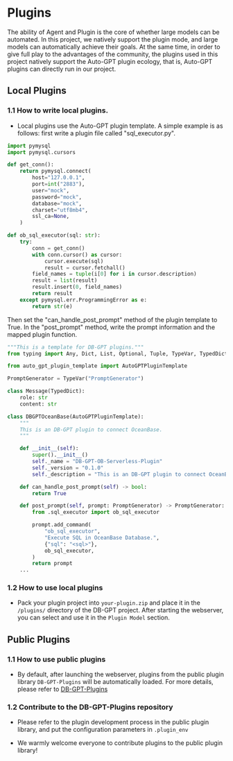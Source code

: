 # Plugins

The ability of Agent and Plugin is the core of whether large models can be automated. In this project, we natively support the plugin mode, and large models can automatically achieve their goals. At the same time, in order to give full play to the advantages of the community, the plugins used in this project natively support the Auto-GPT plugin ecology, that is, Auto-GPT plugins can directly run in our project.

## Local Plugins

### 1.1 How to write local plugins.

- Local plugins use the Auto-GPT plugin template. A simple example is as follows: first write a plugin file called "sql_executor.py".
```python
import pymysql
import pymysql.cursors

def get_conn():
    return pymysql.connect(
        host="127.0.0.1",
        port=int("2883"),
        user="mock",
        password="mock",
        database="mock",
        charset="utf8mb4",
        ssl_ca=None,
    )

def ob_sql_executor(sql: str):
    try:
        conn = get_conn()
        with conn.cursor() as cursor:
            cursor.execute(sql)
            result = cursor.fetchall()
        field_names = tuple(i[0] for i in cursor.description)
        result = list(result)
        result.insert(0, field_names)
        return result
    except pymysql.err.ProgrammingError as e:
        return str(e)
```

Then set the "can_handle_post_prompt" method of the plugin template to True. In the "post_prompt" method, write the prompt information and the mapped plugin function.

```python
"""This is a template for DB-GPT plugins."""
from typing import Any, Dict, List, Optional, Tuple, TypeVar, TypedDict

from auto_gpt_plugin_template import AutoGPTPluginTemplate

PromptGenerator = TypeVar("PromptGenerator")

class Message(TypedDict):
    role: str
    content: str

class DBGPTOceanBase(AutoGPTPluginTemplate):
    """
    This is an DB-GPT plugin to connect OceanBase.
    """

    def __init__(self):
        super().__init__()
        self._name = "DB-GPT-OB-Serverless-Plugin"
        self._version = "0.1.0"
        self._description = "This is an DB-GPT plugin to connect OceanBase."

    def can_handle_post_prompt(self) -> bool:
        return True

    def post_prompt(self, prompt: PromptGenerator) -> PromptGenerator:
        from .sql_executor import ob_sql_executor

        prompt.add_command(
            "ob_sql_executor",
            "Execute SQL in OceanBase Database.",
            {"sql": "<sql>"},
            ob_sql_executor,
        )
        return prompt
    ...

```

### 1.2 How to use local plugins

- Pack your plugin project into `your-plugin.zip` and place it in the `/plugins/` directory of the DB-GPT project. After starting the webserver, you can select and use it in the `Plugin Model` section.


## Public Plugins

### 1.1 How to use public plugins

- By default, after launching the webserver, plugins from the public plugin library `DB-GPT-Plugins` will be automatically loaded. For more details, please refer to [DB-GPT-Plugins](https://github.com/csunny/DB-GPT-Plugins)

### 1.2 Contribute to the DB-GPT-Plugins repository

- Please refer to the plugin development process in the public plugin library, and put the configuration parameters in `.plugin_env`

- We warmly welcome everyone to contribute plugins to the public plugin library!
